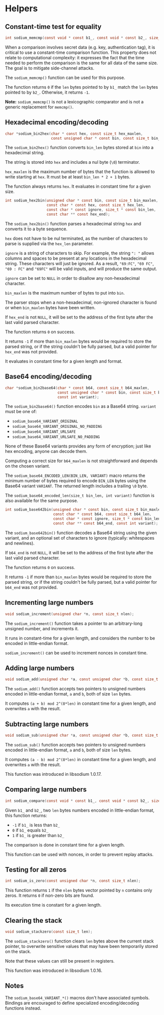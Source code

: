 # Helpers

## Constant-time test for equality

```c
int sodium_memcmp(const void * const b1_, const void * const b2_, size_t len);
```

When a comparison involves secret data (e.g. key, authentication tag), it is
critical to use a constant-time comparison function. This property does not
relate to computational complexity: it expresses the fact that the time needed
to perform the comparison is the same for all data of the same size. The goal
is to mitigate side-channel attacks.

The `sodium_memcmp()` function can be used for this purpose.

The function returns `0` if the `len` bytes pointed to by `b1_` match the `len`
bytes pointed to by `b2_`. Otherwise, it returns `-1`.

**Note:** `sodium_memcmp()` is not a lexicographic comparator and is not a
generic replacement for `memcmp()`.

## Hexadecimal encoding/decoding

```c
char *sodium_bin2hex(char * const hex, const size_t hex_maxlen,
                     const unsigned char * const bin, const size_t bin_len);
```

The `sodium_bin2hex()` function converts `bin_len` bytes stored at `bin` into a
hexadecimal string.

The string is stored into `hex` and includes a nul byte (`\0`) terminator.

`hex_maxlen` is the maximum number of bytes that the function is allowed to
write starting at `hex`. It must be at least `bin_len * 2 + 1` bytes.

The function always returns `hex`. It evaluates in constant time for a given
size.

```c
int sodium_hex2bin(unsigned char * const bin, const size_t bin_maxlen,
                   const char * const hex, const size_t hex_len,
                   const char * const ignore, size_t * const bin_len,
                   const char ** const hex_end);
```

The `sodium_hex2bin()` function parses a hexadecimal string `hex` and converts
it to a byte sequence.

`hex` does not have to be nul terminated, as the number of characters to parse
is supplied via the `hex_len` parameter.

`ignore` is a string of characters to skip. For example, the string `": "`
allows columns and spaces to be present at any locations in the hexadecimal
string. These characters will just be ignored.
As a result, `"69:FC"`, `"69 FC"`, `"69 : FC"` and `"69FC"` will be valid inputs,
and will produce the same output.

`ignore` can be set to `NULL` in order to disallow any non-hexadecimal
character.

`bin_maxlen` is the maximum number of bytes to put into `bin`.

The parser stops when a non-hexadecimal, non-ignored character is found or when
`bin_maxlen` bytes have been written.

If `hex_end` is not `NULL`, it will be set to the address of the first byte after
the last valid parsed character.

The function returns `0` on success.

It returns `-1` if more than `bin_maxlen` bytes would be required to store the parsed string,
or if the string couldn't be fully parsed, but a valid pointer for `hex_end` was not provided.

It evaluates in constant time for a given length and format.

## Base64 encoding/decoding

```c
char *sodium_bin2base64(char * const b64, const size_t b64_maxlen,
                        const unsigned char * const bin, const size_t bin_len,
                        const int variant);
```

The `sodium_bin2base64()` function encodes `bin` as a Base64 string. `variant`
must be one of:

* `sodium_base64_VARIANT_ORIGINAL`
* `sodium_base64_VARIANT_ORIGINAL_NO_PADDING`
* `sodium_base64_VARIANT_URLSAFE`
* `sodium_base64_VARIANT_URLSAFE_NO_PADDING`

None of these Base64 variants provides any form of encryption; just like hex
encoding, anyone can decode them.

Computing a correct size for `b64_maxlen` is not straightforward and depends on
the chosen variant.

The `sodium_base64_ENCODED_LEN(BIN_LEN, VARIANT)` macro returns the minimum
number of bytes required to encode `BIN_LEN` bytes using the Base64 variant
`VARIANT`. The returned length includes a trailing `\0` byte.

The `sodium_base64_encoded_len(size_t bin_len, int variant)` function is also
available for the same purpose.

```c
int sodium_base642bin(unsigned char * const bin, const size_t bin_maxlen,
                      const char * const b64, const size_t b64_len,
                      const char * const ignore, size_t * const bin_len,
                      const char ** const b64_end, const int variant);
```

The `sodium_base642bin()` function decodes a Base64 string using the given
variant, and an optional set of characters to ignore (typically: whitespaces and
newlines).

If `b64_end` is not `NULL`, it will be set to the address of the first byte after
the last valid parsed character.

The function returns `0` on success.

It returns `-1` if more than `bin_maxlen` bytes would be required to store the parsed string,
or if the string couldn't be fully parsed, but a valid pointer for `b64_end` was not provided.

## Incrementing large numbers

```c
void sodium_increment(unsigned char *n, const size_t nlen);
```

The `sodium_increment()` function takes a pointer to an arbitrary-long unsigned
number, and increments it.

It runs in constant-time for a given length, and considers the number to be
encoded in little-endian format.

`sodium_increment()` can be used to increment nonces in constant time.

## Adding large numbers

```c
void sodium_add(unsigned char *a, const unsigned char *b, const size_t len);
```

The `sodium_add()` function accepts two pointers to unsigned numbers encoded in
little-endian format, `a` and `b`, both of size `len` bytes.

It computes `(a + b) mod 2^(8*len)` in constant time for a given length, and
overwrites `a` with the result.

## Subtracting large numbers

```c
void sodium_sub(unsigned char *a, const unsigned char *b, const size_t len);
```

The `sodium_sub()` function accepts two pointers to unsigned numbers encoded in
little-endian format, `a` and `b`, both of size `len` bytes.

It computes `(a - b) mod 2^(8*len)` in constant time for a given length, and
overwrites `a` with the result.

This function was introduced in libsodium 1.0.17.

## Comparing large numbers

```c
int sodium_compare(const void * const b1_, const void * const b2_, size_t len);
```

Given `b1_` and `b2_`, two `len` bytes numbers encoded in little-endian format,
this function returns:

* `-1` if `b1_` is less than `b2_`
* `0` if `b1_` equals `b2_`
* `1` if `b1_` is greater than `b2_`

The comparison is done in constant time for a given length.

This function can be used with nonces, in order to prevent replay attacks.

## Testing for all zeros

```c
int sodium_is_zero(const unsigned char *n, const size_t nlen);
```

This function returns `1` if the `nlen` bytes vector pointed by `n` contains
only zeros. It returns `0` if non-zero bits are found.

Its execution time is constant for a given length.

## Clearing the stack

```c
void sodium_stackzero(const size_t len);
```

The `sodium_stackzero()` function clears `len` bytes above the current stack
pointer, to overwrite sensitive values that may have been temporarily stored on
the stack.

Note that these values can still be present in registers.

This function was introduced in libsodium 1.0.16.

## Notes

The `sodium_base64_VARIANT_*()` macros don't have associated symbols. Bindings
are encouraged to define specialized encoding/decoding functions instead.

